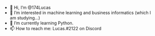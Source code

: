 - 👋 Hi, I’m @174Lucas
- 👀 I’m interested in machine learning and business informatics (which I am studying...)
- 🌱 I’m currently learning Python.
- 📫 How to reach me: Lucas.#2122 on Discord

<!---
174Lucas/174Lucas is a ✨ special ✨ repository because its `README.md` (this file) appears on your GitHub profile.
You can click the Preview link to take a look at your changes.
--->
